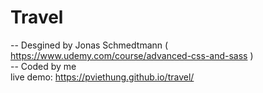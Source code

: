 # Travel
-- Desgined by Jonas Schmedtmann ( https://www.udemy.com/course/advanced-css-and-sass ) <br>
-- Coded by me <br>
   live demo: https://pviethung.github.io/travel/
